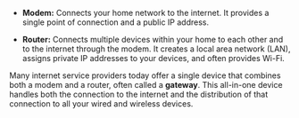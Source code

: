 - **Modem:** Connects your home network to the internet. It provides a single point of connection and a public IP address.
    
- **Router:** Connects multiple devices within your home to each other and to the internet through the modem. It creates a local area network (LAN), assigns private IP addresses to your devices, and often provides Wi-Fi.
    

Many internet service providers today offer a single device that combines both a modem and a router, often called a **gateway**. This all-in-one device handles both the connection to the internet and the distribution of that connection to all your wired and wireless devices.